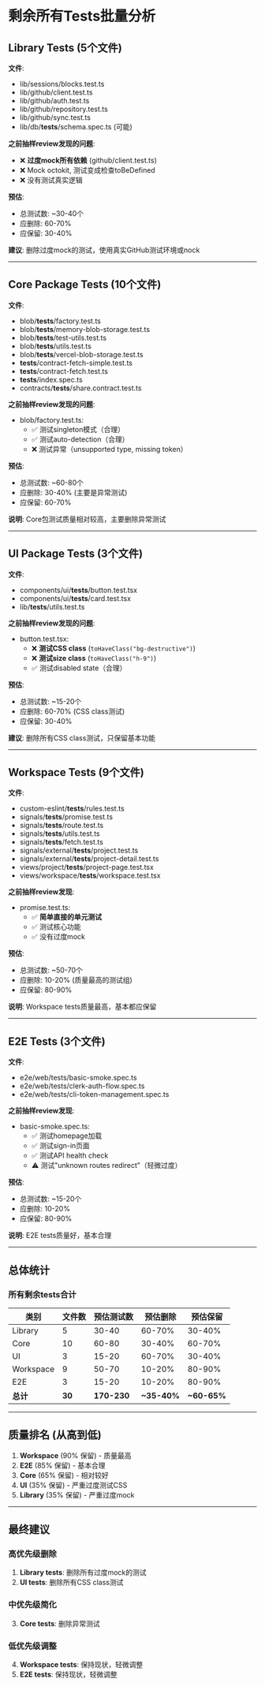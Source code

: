 # 剩余所有Tests批量分析

## Library Tests (5个文件)

**文件**:
- lib/sessions/blocks.test.ts
- lib/github/client.test.ts
- lib/github/auth.test.ts
- lib/github/repository.test.ts
- lib/github/sync.test.ts
- lib/db/__tests__/schema.spec.ts (可能)

**之前抽样review发现的问题**:
- ❌ **过度mock所有依赖** (github/client.test.ts)
- ❌ Mock octokit, 测试变成检查toBeDefined
- ❌ 没有测试真实逻辑

**预估**:
- 总测试数: ~30-40个
- 应删除: 60-70%
- 应保留: 30-40%

**建议**: 删除过度mock的测试，使用真实GitHub测试环境或nock

---

## Core Package Tests (10个文件)

**文件**:
- blob/__tests__/factory.test.ts
- blob/__tests__/memory-blob-storage.test.ts
- blob/__tests__/test-utils.test.ts
- blob/__tests__/utils.test.ts
- blob/__tests__/vercel-blob-storage.test.ts
- __tests__/contract-fetch-simple.test.ts
- __tests__/contract-fetch.test.ts
- __tests__/index.spec.ts
- contracts/__tests__/share.contract.test.ts

**之前抽样review发现的问题**:
- blob/factory.test.ts:
  - ✅ 测试singleton模式（合理）
  - ✅ 测试auto-detection（合理）
  - ❌ 测试异常（unsupported type, missing token）

**预估**:
- 总测试数: ~60-80个
- 应删除: 30-40% (主要是异常测试)
- 应保留: 60-70%

**说明**: Core包测试质量相对较高，主要删除异常测试

---

## UI Package Tests (3个文件)

**文件**:
- components/ui/__tests__/button.test.tsx
- components/ui/__tests__/card.test.tsx
- lib/__tests__/utils.test.ts

**之前抽样review发现的问题**:
- button.test.tsx:
  - ❌ **测试CSS class** (`toHaveClass("bg-destructive")`)
  - ❌ **测试size class** (`toHaveClass("h-9")`)
  - ✅ 测试disabled state（合理）

**预估**:
- 总测试数: ~15-20个
- 应删除: 60-70% (CSS class测试)
- 应保留: 30-40%

**建议**: 删除所有CSS class测试，只保留基本功能

---

## Workspace Tests (9个文件)

**文件**:
- custom-eslint/__tests__/rules.test.ts
- signals/__tests__/promise.test.ts
- signals/__tests__/route.test.ts
- signals/__tests__/utils.test.ts
- signals/__tests__/fetch.test.ts
- signals/external/__tests__/project.test.ts
- signals/external/__tests__/project-detail.test.ts
- views/project/__tests__/project-page.test.tsx
- views/workspace/__tests__/workspace.test.tsx

**之前抽样review发现**:
- promise.test.ts:
  - ✅ **简单直接的单元测试**
  - ✅ 测试核心功能
  - ✅ 没有过度mock

**预估**:
- 总测试数: ~50-70个
- 应删除: 10-20% (质量最高的测试组)
- 应保留: 80-90%

**说明**: Workspace tests质量最高，基本都应保留

---

## E2E Tests (3个文件)

**文件**:
- e2e/web/tests/basic-smoke.spec.ts
- e2e/web/tests/clerk-auth-flow.spec.ts
- e2e/web/tests/cli-token-management.spec.ts

**之前抽样review发现**:
- basic-smoke.spec.ts:
  - ✅ 测试homepage加载
  - ✅ 测试sign-in页面
  - ✅ 测试API health check
  - ⚠️ 测试"unknown routes redirect"（轻微过度）

**预估**:
- 总测试数: ~15-20个
- 应删除: 10-20%
- 应保留: 80-90%

**说明**: E2E tests质量好，基本合理

---

## 总体统计

### 所有剩余tests合计

| 类别 | 文件数 | 预估测试数 | 预估删除 | 预估保留 |
|------|--------|-----------|---------|---------|
| Library | 5 | 30-40 | 60-70% | 30-40% |
| Core | 10 | 60-80 | 30-40% | 60-70% |
| UI | 3 | 15-20 | 60-70% | 30-40% |
| Workspace | 9 | 50-70 | 10-20% | 80-90% |
| E2E | 3 | 15-20 | 10-20% | 80-90% |
| **总计** | **30** | **170-230** | **~35-40%** | **~60-65%** |

---

## 质量排名 (从高到低)

1. **Workspace** (90% 保留) - 质量最高
2. **E2E** (85% 保留) - 基本合理
3. **Core** (65% 保留) - 相对较好
4. **UI** (35% 保留) - 严重过度测试CSS
5. **Library** (35% 保留) - 严重过度mock

---

## 最终建议

### 高优先级删除
1. **Library tests**: 删除所有过度mock的测试
2. **UI tests**: 删除所有CSS class测试

### 中优先级简化
3. **Core tests**: 删除异常测试

### 低优先级调整
4. **Workspace tests**: 保持现状，轻微调整
5. **E2E tests**: 保持现状，轻微调整

